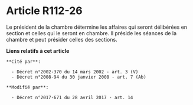 # Article R112-26

Le président de la chambre détermine les affaires qui seront délibérées en section et celles qui le seront en chambre. Il
préside les séances de la chambre et peut présider celles des sections.

**Liens relatifs à cet article**

	**Cité par**:

	  - Décret n°2002-370 du 14 mars 2002 - art. 3 (V)
	  - Décret n°2008-94 du 30 janvier 2008 - art. 7 (Ab)

	**Modifié par**:

	  - Décret n°2017-671 du 28 avril 2017 - art. 14
